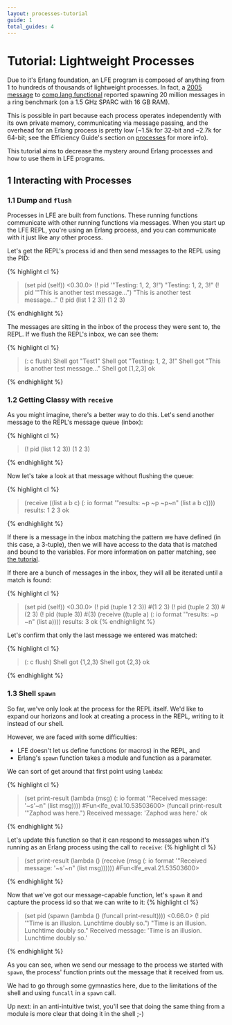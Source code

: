 ```yaml
---
layout: processes-tutorial
guide: 1
total_guides: 4
---
```

# Tutorial: Lightweight Processes

Due to it's Erlang foundation, an LFE program is composed of anything from 1 to
hundreds of thousands of lightweight processes.  In fact, a
<a href="https://groups.google.com/forum/?fromgroups=#!topic/comp.lang.functional/5kldn1QJ73c">2005 message</a>
to
<a href="https://groups.google.com/forum/?fromgroups=#!forum/comp.lang.functional">comp.lang.functional</a>
reported spawning 20 million messages in a ring benchmark (on a 1.5 GHz SPARC
with 16 GB RAM).

This is possible in part because each process operates independently with its
own private memory, communicating via message passing, and the overhead for an
Erlang process is pretty low (~1.5k for 32-bit and ~2.7k for 64-bit; see the
Efficiency Guide's section on
<a href="http://www.erlang.org/doc/efficiency_guide/processes.html">processes</a>
for more info).

This tutorial aims to decrease the mystery around Erlang processes and how to
use them in LFE programs.

## 1 Interacting with Processes

### 1.1 Dump and ```flush```

Processes in LFE are built from functions. These running functions communicate
with other running functions via messages. When you start up the LFE REPL,
you're using an Erlang process, and you can communicate with it just like any
other process.

Let's get the REPL's process id and then send messages to the REPL using the
PID:

{% highlight cl %}
> (set pid (self))
<0.30.0>
> (! pid '"Testing: 1, 2, 3!")
"Testing: 1, 2, 3!"
> (! pid '"This is another test message...")
"This is another test message..."
> (! pid (list 1 2 3))
(1 2 3)
>
{% endhighlight %}

The messages are sitting in the inbox of the process they were sent to, the
REPL. If we flush the REPL's inbox, we can see them:

{% highlight cl %}
> (: c flush)
Shell got "Test1"
Shell got "Testing: 1, 2, 3!"
Shell got "This is another test message..."
Shell got [1,2,3]
ok
>
{% endhighlight %}

### 1.2 Getting Classy with ```receive```

As you might imagine, there's a better way to do this. Let's send another
message to the REPL's message queue (inbox):

{% highlight cl %}
> (! pid (list 1 2 3))
(1 2 3)
>
{% endhighlight %}

Now let's take a look at that message without flushing the queue:

{% highlight cl %}
> (receive
    ((list a b c)
     (: io format '"results: ~p ~p ~p~n" (list a b c))))
results: 1 2 3
ok
>
{% endhighlight %}

If there is a message in the inbox matching the pattern we have defined (in
this case, a 3-tuple), then we will have access to the data that is matched and
bound to the variables. For more information on patter matching, see
<a href="/tutorials/patterns/1.html">the tutorial</a>.

If there are a bunch of messages in the inbox, they will all be iterated until
a match is found:

{% highlight cl %}
> (set pid (self))
<0.30.0>
> (! pid (tuple 1 2 3))
#(1 2 3)
> (! pid (tuple 2 3))
#(2 3)
> (! pid (tuple 3))
#(3)
> (receive
    ((tuple a)
     (: io format '"results: ~p ~n" (list a))))
results: 3
ok
{% endhighlight %}

Let's confirm that only the last message we entered was matched:

{% highlight cl %}
> (: c flush)
Shell got {1,2,3}
Shell got {2,3}
ok
>
{% endhighlight %}

### 1.3 Shell ```spawn```

So far, we've only look at the process for the REPL itself. We'd like to expand
our horizons and look at creating a process in the REPL, writing to it
instead of our shell.

However, we are faced with some difficulties:
* LFE doesn't let us define functions (or macros) in the REPL, and
* Erlang's ```spawn``` function takes a module and function as a parameter.

We can sort of get around that first point using ```lambda```:

{% highlight cl %}
> (set print-result
    (lambda (msg)
      (: io format '"Received message: '~s'~n" (list msg))))
#Fun<lfe_eval.10.53503600>
> (funcall print-result '"Zaphod was here.")
Received message: 'Zaphod was here.'
ok
>
{% endhighlight %}

Let's update this function so that it can respond to messages when it's running
as an Erlang process using the call to ```receive```:
{% highlight cl %}
> (set print-result
    (lambda ()
      (receive
        (msg
          (: io format '"Received message: '~s'~n" (list msg))))))
#Fun<lfe_eval.21.53503600>
>
{% endhighlight %}

Now that we've got our message-capable function, let's ```spawn``` it and
capture the process id so that we can write to it:
{% highlight cl %}
> (set pid (spawn (lambda () (funcall print-result))))
<0.66.0>
> (! pid '"Time is an illusion. Lunchtime doubly so.")
"Time is an illusion. Lunchtime doubly so."
Received message: 'Time is an illusion. Lunchtime doubly so.'
>
{% endhighlight %}

As you can see, when we send our message to the process we started with
```spawn```, the process' function prints out the message that it received from
us.

We had to go through some gymnastics here, due to the limitations of the shell
and using ```funcall``` in a ```spawn``` call.

Up next: in an anti-intuitive twist,
you'll see that doing the same thing from a module is more clear that doing it
in the shell ;-)

